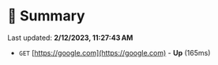 # 📖 Summary
Last updated: **2/12/2023, 11:27:43 AM**

- `GET` [https://google.com](https://google.com) - **Up** (165ms)
